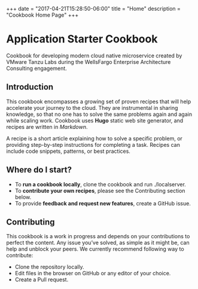 +++
date = "2017-04-21T15:28:50-06:00"
title = "Home"
description = "Cookbook Home Page"
+++

# Application Starter Cookbook

Cookbook for developing modern cloud native microservice created by VMware Tanzu Labs during the WellsFargo Enterprise Architecture Consulting engagement.

## Introduction
This cookbook encompasses a growing set of proven recipes that will help accelerate your journey to the cloud.
They are instrumental in sharing knowledge, so that no one has to solve the same problems again and again while scaling work. Cookbook uses **Hugo** static web site generator, and recipes are written in _Markdown_.

A recipe is a short article explaining how to solve a specific problem, or providing step-by-step instructions for completing a task. Recipes can include code snippets, patterns, or best practices.

## Where do I start?

* To **run a cookbook locally**, clone the cookbook and run ./localserver.
* To **contribute your own recipes**, please see the Contributing section below.
* To provide **feedback and request new features**, create a GitHub issue.

## Contributing
This cookbook is a work in progress and depends on your contributions to perfect the content. Any issue you’ve solved, as simple as it might be, can help and unblock your peers.
We currently recommend following way to contribute:

* Clone the repository locally.
* Edit files in the browser on GitHub or any editor of your choice.
* Create a Pull request.